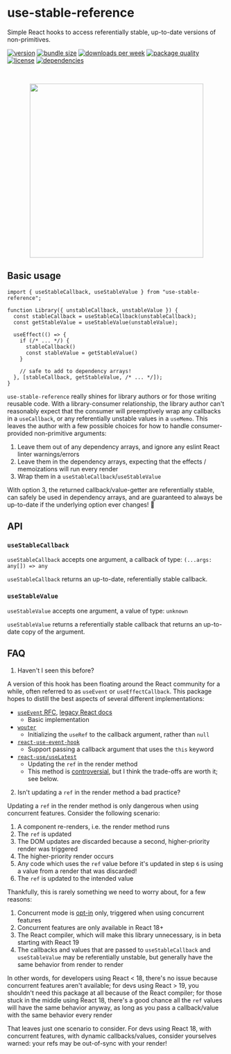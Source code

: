 # use-stable-reference

Simple React hooks to access referentially stable, up-to-date versions of non-primitives.

[![version](https://img.shields.io/npm/v/use-stable-reference)](https://www.npmjs.com/package/use-stable-reference)
[![bundle size](https://img.shields.io/bundlephobia/minzip/use-stable-reference)](https://bundlephobia.com/package/use-stable-reference)
[![downloads per week](https://img.shields.io/npm/dw/use-stable-reference)](https://www.npmjs.com/package/use-stable-reference)
[![package quality](https://packagequality.com/shield/use-stable-reference.svg)](https://packagequality.com/#?package=use-stable-reference)
[![license](https://img.shields.io/npm/l/use-stable-reference)](https://github.com/ElanMedoff/use-stable-reference/blob/master/LICENSE)
[![dependencies](https://img.shields.io/badge/dependencies%20-%200%20-%20green)](https://github.com/ElanMedoff/use-stable-reference/blob/master/package.json)

<!-- a hack to get around github sanitizing styles from markdown -->
<br>
<p align="center">
    <img src="https://elanmed.dev/npm-packages/use-stable-reference-logo.png" width="400px" />
</p>

## Basic usage

```tsx
import { useStableCallback, useStableValue } from "use-stable-reference";

function Library({ unstableCallback, unstableValue }) {
  const stableCallback = useStableCallback(unstableCallback);
  const getStableValue = useStableValue(unstableValue);

  useEffect(() => {
    if (/* ... */) {
      stableCallback()
      const stableValue = getStableValue()
    }

    // safe to add to dependency arrays!
  }, [stableCallback, getStableValue, /* ... */]);
}
```

`use-stable-reference` really shines for library authors or for those writing reusable code. With a library-consumer relationship, the library author can't reasonably expect that the consumer will preemptively wrap any callbacks in a `useCallback`, or any referentially unstable values in a `useMemo`. This leaves the author with a few possible choices for how to handle consumer-provided non-primitive arguments:

1. Leave them out of any dependency arrays, and ignore any eslint React linter warnings/errors
2. Leave them in the dependency arrays, expecting that the effects / memoizations will run every render
3. Wrap them in a `useStableCallback`/`useStableValue`

With option 3, the returned callback/value-getter are referentially stable, can safely be used in dependency arrays, and are guaranteed to always be up-to-date if the underlying option ever changes! 🎉

## API

### `useStableCallback`

`useStableCallback` accepts one argument, a callback of type: `(...args: any[]) => any`

`useStableCallback` returns an up-to-date, referentially stable callback.

### `useStableValue`

`useStableValue` accepts one argument, a value of type: `unknown`

`useStableValue` returns a referentially stable callback that returns an up-to-date copy of the argument.

## FAQ

1. Haven't I seen this before?

A version of this hook has been floating around the React community for a while, often referred to as `useEvent` or `useEffectCallback`. This package hopes to distill the best aspects of several different implementations:

- [`useEvent` RFC](https://github.com/reactjs/rfcs/blob/useevent/text/0000-useevent.md#internal-implementation), [legacy React docs](https://legacy.reactjs.org/docs/hooks-faq.html#how-to-read-an-often-changing-value-from-usecallback)
  - Basic implementation
- [`wouter`](https://github.com/molefrog/wouter/blob/v3/packages/wouter/src/react-deps.js)
  - Initializing the `useRef` to the callback argument, rather than `null`
- [`react-use-event-hook`](https://github.com/scottrippey/react-use-event-hook)
  - Support passing a callback argument that uses the `this` keyword
- [`react-use/useLatest`](https://github.com/streamich/react-use/blob/master/src/useLatest.ts)
  - Updating the `ref` in the render method
  - This method is [controversial](https://stackoverflow.com/questions/68025789/is-it-safe-to-change-a-refs-value-during-render-instead-of-in-useeffect), but I think the trade-offs are worth it; see below.

2. Isn't updating a `ref` in the render method a bad practice?

Updating a `ref` in the render method is only dangerous when using concurrent features. Consider the following scenario:

1. A component re-renders, i.e. the render method runs
2. The `ref` is updated
3. The DOM updates are discarded because a second, higher-priority render was triggered
4. The higher-priority render occurs
5. Any code which uses the `ref` value before it's updated in step `6` is using a value from a render that was discarded!
6. The `ref` is updated to the intended value

Thankfully, this is rarely something we need to worry about, for a few reasons:

1. Concurrent mode is [opt-in](https://react.dev/blog/2022/03/29/react-v18#gradually-adopting-concurrent-features) only, triggered when using concurrent features
2. Concurrent features are only available in React 18+
3. The React compiler, which will make this library unnecessary, is in beta starting with React 19
4. The callbacks and values that are passed to `useStableCallback` and `useStableValue` may be referentially unstable, but generally have the same behavior from render to render

In other words, for developers using React < 18, there's no issue because concurrent features aren't available; for devs using React > 19, you shouldn't need this package at all because of the React compiler; for those stuck in the middle using React 18, there's a good chance all the `ref` values will have the same behavior anyway, as long as you pass a callback/value with the same behavior every render

That leaves just one scenario to consider. For devs using React 18, with concurrent features, with dynamic callbacks/values, consider yourselves warned: your refs may be out-of-sync with your render!

